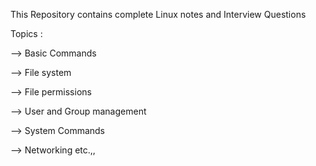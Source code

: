 This Repository contains  complete Linux notes and Interview Questions



Topics :




 --> Basic Commands


 
 --> File system


 
 --> File permissions


 
 --> User and Group management


 
 --> System Commands


 
 --> Networking
  etc.,,

